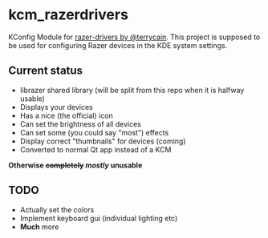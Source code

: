 # kcm_razerdrivers

KConfig Module for [razer-drivers by @terrycain](https://github.com/terrycain/razer-drivers). This project is supposed to be used for configuring Razer devices in the KDE system settings.

## Current status
* librazer shared library (will be split from this repo when it is halfway usable)
* Displays your devices
* Has a nice (the official) icon
* Can set the brightness of all devices
* Can set some (you could say "most") effects
* Display correct "thumbnails" for devices (coming)
* Converted to normal Qt app instead of a KCM

**Otherwise ~~completely~~ *mostly* unusable**

## TODO

* Actually set the colors
* Implement keyboard gui (individual lighting etc)
* **Much** more
